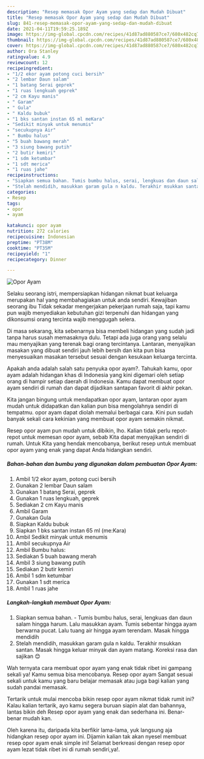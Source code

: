 ```yaml
---
description: "Resep memasak Opor Ayam yang sedap dan Mudah Dibuat"
title: "Resep memasak Opor Ayam yang sedap dan Mudah Dibuat"
slug: 841-resep-memasak-opor-ayam-yang-sedap-dan-mudah-dibuat
date: 2021-04-11T19:59:25.189Z
image: https://img-global.cpcdn.com/recipes/41d87ad880587ce7/680x482cq70/opor-ayam-foto-resep-utama.jpg
thumbnail: https://img-global.cpcdn.com/recipes/41d87ad880587ce7/680x482cq70/opor-ayam-foto-resep-utama.jpg
cover: https://img-global.cpcdn.com/recipes/41d87ad880587ce7/680x482cq70/opor-ayam-foto-resep-utama.jpg
author: Ora Stanley
ratingvalue: 4.9
reviewcount: 12
recipeingredient:
- "1/2 ekor ayam potong cuci bersih"
- "2 lembar Daun salam"
- "1 batang Serai geprek"
- "1 ruas lengkuah geprek"
- "2 cm Kayu manis"
- " Garam"
- " Gula"
- " Kaldu bubuk"
- "1 bks santan instan 65 ml meKara"
- "Sedikit minyak untuk menumis"
- "secukupnya Air"
- " Bumbu halus"
- "5 buah bawang merah"
- "3 siung bawang putih"
- "2 butir kemiri"
- "1 sdm ketumbar"
- "1 sdt merica"
- "1 ruas jahe"
recipeinstructions:
- "Siapkan semua bahan. Tumis bumbu halus, serai, lengkuas dan daun salam hingga harum. Lalu masukkan ayam. Tumis sebentar hingga ayam berwarna pucat. Lalu tuang air hingga ayam terendam. Masak hingga mendidih"
- "Stelah mendidih, masukkan garam gula n kaldu. Terakhir msukkan santan. Masak hingga keluar minyak dan ayam matang. Koreksi rasa dan sajikan 😊"
categories:
- Resep
tags:
- opor
- ayam

katakunci: opor ayam 
nutrition: 272 calories
recipecuisine: Indonesian
preptime: "PT38M"
cooktime: "PT35M"
recipeyield: "1"
recipecategory: Dinner

---
```



![Opor Ayam](https://img-global.cpcdn.com/recipes/41d87ad880587ce7/680x482cq70/opor-ayam-foto-resep-utama.jpg)

Selaku seorang istri, mempersiapkan hidangan nikmat buat keluarga merupakan hal yang membahagiakan untuk anda sendiri. Kewajiban seorang ibu Tidak sekadar mengerjakan pekerjaan rumah saja, tapi kamu pun wajib menyediakan kebutuhan gizi terpenuhi dan hidangan yang dikonsumsi orang tercinta wajib menggugah selera.

Di masa  sekarang, kita sebenarnya bisa membeli hidangan yang sudah jadi tanpa harus susah memasaknya dulu. Tetapi ada juga orang yang selalu mau menyajikan yang terenak bagi orang tercintanya. Lantaran, menyajikan masakan yang dibuat sendiri jauh lebih bersih dan kita pun bisa menyesuaikan masakan tersebut sesuai dengan kesukaan keluarga tercinta. 



Apakah anda adalah salah satu penyuka opor ayam?. Tahukah kamu, opor ayam adalah hidangan khas di Indonesia yang kini digemari oleh setiap orang di hampir setiap daerah di Indonesia. Kamu dapat membuat opor ayam sendiri di rumah dan dapat dijadikan santapan favorit di akhir pekan.

Kita jangan bingung untuk mendapatkan opor ayam, lantaran opor ayam mudah untuk didapatkan dan kalian pun bisa mengolahnya sendiri di tempatmu. opor ayam dapat diolah memalui berbagai cara. Kini pun sudah banyak sekali cara kekinian yang membuat opor ayam semakin nikmat.

Resep opor ayam pun mudah untuk dibikin, lho. Kalian tidak perlu repot-repot untuk memesan opor ayam, sebab Kita dapat menyajikan sendiri di rumah. Untuk Kita yang hendak mencobanya, berikut resep untuk membuat opor ayam yang enak yang dapat Anda hidangkan sendiri.

<!--inarticleads1-->

##### Bahan-bahan dan bumbu yang digunakan dalam pembuatan Opor Ayam:

1. Ambil 1/2 ekor ayam, potong cuci bersih
1. Gunakan 2 lembar Daun salam
1. Gunakan 1 batang Serai, geprek
1. Gunakan 1 ruas lengkuah, geprek
1. Sediakan 2 cm Kayu manis
1. Ambil  Garam
1. Gunakan  Gula
1. Siapkan  Kaldu bubuk
1. Siapkan 1 bks santan instan 65 ml (me:Kara)
1. Ambil Sedikit minyak untuk menumis
1. Ambil secukupnya Air
1. Ambil  Bumbu halus:
1. Sediakan 5 buah bawang merah
1. Ambil 3 siung bawang putih
1. Sediakan 2 butir kemiri
1. Ambil 1 sdm ketumbar
1. Gunakan 1 sdt merica
1. Ambil 1 ruas jahe




<!--inarticleads2-->

##### Langkah-langkah membuat Opor Ayam:

1. Siapkan semua bahan. - Tumis bumbu halus, serai, lengkuas dan daun salam hingga harum. Lalu masukkan ayam. Tumis sebentar hingga ayam berwarna pucat. Lalu tuang air hingga ayam terendam. Masak hingga mendidih
1. Stelah mendidih, masukkan garam gula n kaldu. Terakhir msukkan santan. Masak hingga keluar minyak dan ayam matang. Koreksi rasa dan sajikan 😊




Wah ternyata cara membuat opor ayam yang enak tidak ribet ini gampang sekali ya! Kamu semua bisa mencobanya. Resep opor ayam Sangat sesuai sekali untuk kamu yang baru belajar memasak atau juga bagi kalian yang sudah pandai memasak.

Tertarik untuk mulai mencoba bikin resep opor ayam nikmat tidak rumit ini? Kalau kalian tertarik, ayo kamu segera buruan siapin alat dan bahannya, lantas bikin deh Resep opor ayam yang enak dan sederhana ini. Benar-benar mudah kan. 

Oleh karena itu, daripada kita berfikir lama-lama, yuk langsung aja hidangkan resep opor ayam ini. Dijamin kalian tak akan nyesel membuat resep opor ayam enak simple ini! Selamat berkreasi dengan resep opor ayam lezat tidak ribet ini di rumah sendiri,ya!.


